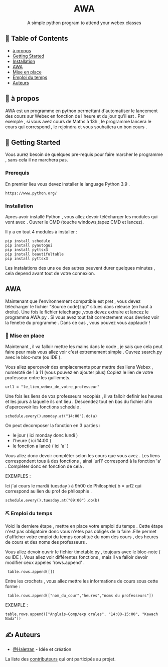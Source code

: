 
<h1 align="center">AWA</h3>

<p align="center"> A simple python program to attend your webex classes
    <br> 
</p>

## 📝 Table of Contents

- [à propos](#about)
- [Getting Started](#getting_started)
- [Installation](#deployment)
- [AWA](#usage)
- [Mise en place](#config)
- [Emploi du temps ](#table)
- [Auteurs](#authors)

## 🧐 à propos <a name = "about"></a>

AWA est un programme en python permettant d'automatiser le lancement des cours sur Webex en fonction
de l'heure et du jour qu'il est . Par exemple , si vous avez cours de Maths à 13h , le programme lancera
le cours qui correspond , le rejoindra et vous souhaitera un bon cours .

## 🏁 Getting Started <a name = "getting_started"></a>

Vous aurez besoin de quelques pre-requis pour faire marcher le programme , sans cela il ne marchera pas.

### Prerequis

En premier lieu vous devez installer le language Python 3.9 .

```
https://www.python.org/
```

### Installation

Apres avoir installé Python , vous allez devoir télécharger les modules qui vont avec .
Ouvrer le CMD (touche windows,tapez CMD et lancez).

Il y a en tout 4 modules à installer :

```
pip install schedule
pip install pyautogui
pip install pyttsx3
pip install beautifultable
pip install pyttsx3
```

Les instalations des uns ou des autres peuvent durer quelques minutes , cela depend avant tout de votre connexion.

## AWA <a name = "tests"></a>

Maintenant que l'environnement compatible est pret , vous devez télécharger le fichier "Source code(zip)" situés dans release (en haut à droite).
Une fois le fichier telecharge ,vous devez extraire et lancez le programma AWA.py . Si vous avez tout fait correctement vous devriez voir la fenetre
du programme . Dans ce cas , vous pouvez vous applaudir !

### 🔧 Mise en place <a name = "config"></a>

Maintenant , il va falloir mettre les mains dans le code , je sais que cela peut faire peur mais vous allez voir c'est extremement simple .
Ouvrez search.py avec le bloc-note (ou IDE ).

Vous allez apercevoir des emplacements pour mettre des liens Webex , numeroté de 1 à 11 (vous pouvez en ajouter plus)
Copiez le lien de votre professeur entre les guillemets.

```
url1 = "le_lien_webex_de_votre_professeur"
```

Une fois les liens de vos professeurs recopiés , il va falloir definir les heures et les jours à laquelle ils ont lieu .
Descendez tout en bas du fichier afin d'apercevoir les fonctions schedule .

```
schedule.every().monday.at("14:00").do(a)
```

On peut decomposer la fonction en 3 parties :

- le jour ( ici monday donc lundi )
- l'heure ( ici 14:00 )
- le fonction a lancé ( ici 'a' )

Vous allez donc devoir compléter selon les cours que vous avez .
Les liens correspondent tous à des fonctions , ainsi 'url1' correspond à la fonction 'a' . Compléter donc en fonction de cela .

EXEMPLES :

Ici j'ai cours le mardi( tuesday ) à 9h00 de Philosphie( b = url2 qui correspond au lien du prof de philosphie .

```
schedule.every().tuesday.at("09:00").do(b)
```

### ⛏️ Emploi du temps <a name = "table"></a>

Voici la derniere étape , mettre en place votre emploi du temps . Cette étape n'est pas obligatoire donc vous n'etes pas obligés
de la faire .Elle permet d'afficher votre emploi du temps constitué du nom des cours , des heures de cours et des noms des professeurs . 

Vous allez devoir ouvrir le fichier timetable.py , toujours avec le bloc-note ( ou IDE ).
Vous allez voir différentes fonctions , mais il va falloir devoir modifier ceux appeles 'rows.append' .

```
 table.rows.append([])
```

Entre les crochets , vous allez mettre les informations de cours sous cette forme :

```
 table.rows.append(["nom_du_cour","heures","noms du professeurs"])
```

EXEMPLE :

```
table.rows.append(["Anglais-Comp/exp orales", "14:00-15:00", "Kawach Nada"])
```

## ✍️ Auteurs <a name = "authors"></a>

- [@Haletran](https://github.com/Haletran) - Idée et création

La liste des [contributeurs](https://github.com/Haletran/Automate-webex-links/graphs/contributors) qui ont participés au projet.
